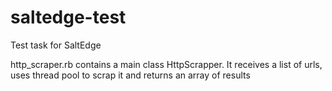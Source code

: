 # saltedge-test

Test task for SaltEdge

http_scraper.rb contains a main class HttpScrapper. It receives a list of urls, uses thread pool to scrap it and returns an array of results
